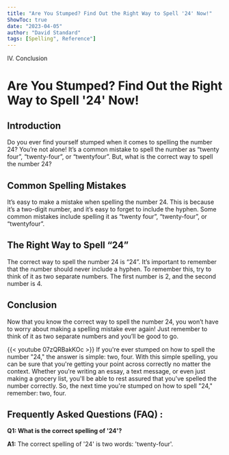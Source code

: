 ```yaml
---
title: "Are You Stumped? Find Out the Right Way to Spell '24' Now!"
ShowToc: true 
date: "2023-04-05"
author: "David Standard" 
tags: [Spelling", Reference"]
---
```

IV. Conclusion

# Are You Stumped? Find Out the Right Way to Spell '24' Now!

## Introduction 

Do you ever find yourself stumped when it comes to spelling the number 24? You’re not alone! It’s a common mistake to spell the number as “twenty four”, “twenty-four”, or “twentyfour”. But, what is the correct way to spell the number 24?

## Common Spelling Mistakes

It’s easy to make a mistake when spelling the number 24. This is because it’s a two-digit number, and it’s easy to forget to include the hyphen. Some common mistakes include spelling it as “twenty four”, “twenty-four”, or “twentyfour”. 

## The Right Way to Spell “24”

The correct way to spell the number 24 is “24”. It’s important to remember that the number should never include a hyphen. To remember this, try to think of it as two separate numbers. The first number is 2, and the second number is 4. 

## Conclusion

Now that you know the correct way to spell the number 24, you won’t have to worry about making a spelling mistake ever again! Just remember to think of it as two separate numbers and you’ll be good to go.

{{< youtube 07zQRBakKOc >}} 
If you're ever stumped on how to spell the number "24," the answer is simple: two, four. With this simple spelling, you can be sure that you're getting your point across correctly no matter the context. Whether you're writing an essay, a text message, or even just making a grocery list, you'll be able to rest assured that you've spelled the number correctly. So, the next time you're stumped on how to spell "24," remember: two, four.

## Frequently Asked Questions (FAQ) :
**Q1: What is the correct spelling of '24'?**

**A1:** The correct spelling of '24' is two words: 'twenty-four'.





